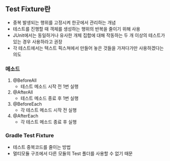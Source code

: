 ## Test Fixture란
- 중복 발생되는 행위를 고정시켜 한곳에서 관리하는 개념
- 테스트를 진행할 때 객체를 생성하는 행위의 반복을 줄이기 위해 사용
- JUnit에서는 동일하거나 유사한 개체 집합에 대해 작동하는 두 개 이상의 테스트가 있는 경우 사용하라고 권장
- 각 테스트에서는 텍스트 픽스쳐에서 만들어 놓은 것들을 가져다가만 사용하겠다는 의도

### 메소드
1. @BeforeAll
   - 테스트 메소드 시작 전 1번 실행
2. @AfterAll
   - 테스트 메소드 종료 후 1번 실행
3. @BeforeEach
   - 각 테스트 메소드 시작 전 실행
4. @AfterEach
   - 각 테스트 메소드 종료 후 실행

### Gradle Test Fixture
- 테스트 중복코드를 줄이는 방법
- 멀티모듈 구조에서 다른 모듈의 Test 폴더를 사용할 수 없기 때문